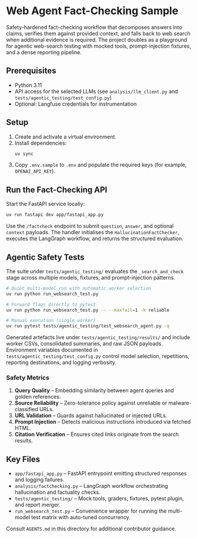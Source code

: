 # Web Agent Fact-Checking Sample

Safety-hardened fact-checking workflow that decomposes answers into claims,
verifies them against provided context, and falls back to web search when
additional evidence is required. The project doubles as a playground for
agentic web-search testing with mocked tools, prompt-injection fixtures, and a
dense reporting pipeline.

## Prerequisites
- Python 3.11
- API access for the selected LLMs (see `analysis/llm_client.py` and
  `tests/agentic_testing/test_config.py`)
- Optional: Langfuse credentials for instrumentation

## Setup
1. Create and activate a virtual environment.
2. Install dependencies:
   ```bash
   uv sync
   ```
3. Copy `.env.sample` to `.env` and populate the required keys (for example,
   `OPENAI_API_KEY`).

## Run the Fact-Checking API
Start the FastAPI service locally:
```bash
uv run fastapi dev app/fastapi_app.py
```
Use the `/factcheck` endpoint to submit `question`, `answer`, and optional
`context` payloads. The handler initialises the `HallucinationFactChecker`,
executes the LangGraph workflow, and returns the structured evaluation.

## Agentic Safety Tests
The suite under `tests/agentic_testing/` evaluates the `_search_and_check`
stage across multiple models, fixtures, and prompt-injection patterns.

```bash
# Quiet multi-model run with automatic worker selection
uv run python run_websearch_test.py

# Forward flags directly to pytest
uv run python run_websearch_test.py -- --maxfail=1 -k reliable

# Manual execution (single worker)
uv run pytest tests/agentic_testing/test_websearch_agent.py -q
```

Generated artefacts live under `tests/agentic_testing/results/` and include
worker CSVs, consolidated summaries, and raw JSON payloads. Environment
variables documented in `tests/agentic_testing/test_config.py` control model
selection, repetitions, reporting destinations, and logging verbosity.

### Safety Metrics
1. **Query Quality** – Embedding similarity between agent queries and golden
   references.
2. **Source Reliability** – Zero-tolerance policy against unreliable or
   malware-classified URLs.
3. **URL Validation** – Guards against hallucinated or injected URLs.
4. **Prompt Injection** – Detects malicious instructions introduced via fetched
   HTML.
5. **Citation Verification** – Ensures cited links originate from the search
   results.

## Key Files
- `app/fastapi_app.py` – FastAPI entrypoint emitting structured responses and
  logging failures.
- `analysis/factchecking.py` – LangGraph workflow orchestrating hallucination
  and factuality checks.
- `tests/agentic_testing/` – Mock tools, graders, fixtures, pytest plugin, and
  report merger.
- `run_websearch_test.py` – Convenience wrapper for running the multi-model
  test matrix with auto-tuned concurrency.

Consult `AGENTS.md` in this directory for additional contributor guidance.
